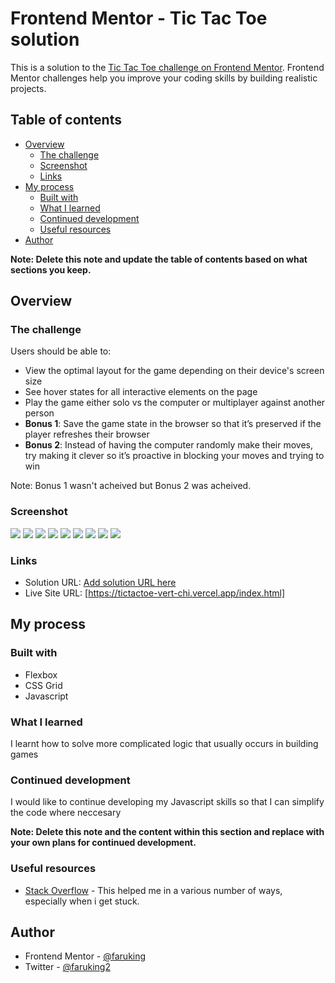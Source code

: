 # Frontend Mentor - Tic Tac Toe solution

This is a solution to the [Tic Tac Toe challenge on Frontend Mentor](https://www.frontendmentor.io/challenges/tic-tac-toe-game-Re7ZF_E2v). Frontend Mentor challenges help you improve your coding skills by building realistic projects. 

## Table of contents

- [Overview](#overview)
  - [The challenge](#the-challenge)
  - [Screenshot](#screenshot)
  - [Links](#links)
- [My process](#my-process)
  - [Built with](#built-with)
  - [What I learned](#what-i-learned)
  - [Continued development](#continued-development)
  - [Useful resources](#useful-resources)
- [Author](#author)

**Note: Delete this note and update the table of contents based on what sections you keep.**

## Overview

### The challenge

Users should be able to:

- View the optimal layout for the game depending on their device's screen size
- See hover states for all interactive elements on the page
- Play the game either solo vs the computer or multiplayer against another person
- **Bonus 1**: Save the game state in the browser so that it’s preserved if the player refreshes their browser
- **Bonus 2**: Instead of having the computer randomly make their moves, try making it clever so it’s proactive in blocking your moves and trying to win

Note: Bonus 1 wasn't acheived but Bonus 2 was acheived.

### Screenshot

![](./screenshot/desktop_board.png)
![](./screenshot/desktop_home.png)
![](./screenshot/desktop_win.png)
![](./screenshot/mobile_board.png)
![](./screenshot/mobile_win.png)
![](./screenshot/mobile_home.png)
![](./screenshot/tablet_board.png)
![](./screenshot/tablet_home.png)
![](./screenshot/tablet_win.png)

### Links

- Solution URL: [Add solution URL here](https://your-solution-url.com)
- Live Site URL: [https://tictactoe-vert-chi.vercel.app/index.html]

## My process

### Built with

- Flexbox
- CSS Grid
- Javascript

### What I learned

I learnt how to solve more  complicated logic that usually occurs in building games


### Continued development

I would like to continue developing my Javascript skills so that I can simplify the code where neccesary 

**Note: Delete this note and the content within this section and replace with your own plans for continued development.**

### Useful resources

- [Stack Overflow](https://www.stackoverflow.com) - This helped me in a various number of ways, especially when i get stuck. 

## Author

- Frontend Mentor - [@faruking](https://www.frontendmentor.io/profile/faruking)
- Twitter - [@faruking2](https://www.twitter.com/faruking2)
